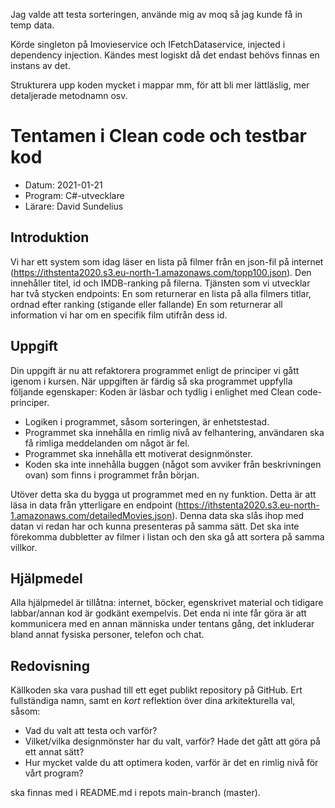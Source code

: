 Jag valde att testa sorteringen, använde mig av moq så jag kunde få in temp data. 

Körde singleton på Imovieservice och IFetchDataservice, injected i dependency injection. Kändes mest logiskt då det endast behövs finnas en instans av det. 

Strukturera upp koden mycket i mappar mm, för att bli mer lättläslig, mer detaljerade metodnamn osv. 

# Tentamen i Clean code och testbar kod

- Datum: 2021-01-21
- Program: C#-utvecklare
- Lärare: David Sundelius

## Introduktion
Vi har ett system som idag läser en lista på filmer från en json-fil på internet (https://ithstenta2020.s3.eu-north-1.amazonaws.com/topp100.json). Den innehåller titel, id och IMDB-ranking på filerna. Tjänsten som vi utvecklar har två stycken endpoints:
En som returnerar en lista på alla filmers titlar, ordnad efter ranking (stigande eller fallande)
En som returnerar all information vi har om en specifik film utifrån dess id.

## Uppgift
Din uppgift är nu att refaktorera programmet enligt de principer vi gått igenom i kursen. När uppgiften är färdig så ska programmet uppfylla följande egenskaper:
Koden är läsbar och tydlig i enlighet med Clean code-principer.
- Logiken i programmet, såsom sorteringen, är enhetstestad.
- Programmet ska innehålla en rimlig nivå av felhantering, användaren ska få rimliga meddelanden om något är fel.
- Programmet ska innehålla ett motiverat designmönster.
- Koden ska inte innehålla buggen (något som avviker från beskrivningen ovan) som finns i programmet från början.

Utöver detta ska du bygga ut programmet med en ny funktion. Detta är att läsa in data från ytterligare en endpoint (https://ithstenta2020.s3.eu-north-1.amazonaws.com/detailedMovies.json). Denna data ska slås ihop med datan vi redan har och kunna presenteras på samma sätt. Det ska inte förekomma dubbletter av filmer i listan och den ska gå att sortera på samma villkor.

## Hjälpmedel
Alla hjälpmedel är tillåtna: internet, böcker, egenskrivet material och tidigare labbar/annan kod är godkänt exempelvis. Det enda ni inte får göra är att kommunicera med en annan människa under tentans gång, det inkluderar bland annat fysiska personer, telefon och chat.

## Redovisning
Källkoden ska vara pushad till ett eget publikt repository på GitHub. Ert fullständiga namn, samt en *kort* reflektion över dina arkitekturella val, såsom:

- Vad du valt att testa och varför?
- Vilket/vilka designmönster har du valt, varför? Hade det gått att göra på ett annat sätt?
- Hur mycket valde du att optimera koden, varför är det en rimlig nivå för vårt program?

ska finnas med i README.md i repots main-branch (master).
